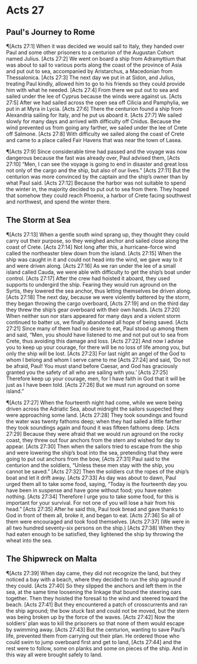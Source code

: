 # Acts 27

## Paul's Journey to Rome
¶[Acts 27:1] When it was decided we would sail to Italy, they handed over Paul and some other prisoners to a centurion of the Augustan Cohort named Julius.
[Acts 27:2] We went on board a ship from Adramyttium that was about to sail to various ports along the coast of the province of Asia and put out to sea, accompanied by Aristarchus, a Macedonian from Thessalonica.
[Acts 27:3] The next day we put in at Sidon, and Julius, treating Paul kindly, allowed him to go to his friends so they could provide him with what he needed.
[Acts 27:4] From there we put out to sea and sailed under the lee of Cyprus because the winds were against us.
[Acts 27:5] After we had sailed across the open sea off Cilicia and Pamphylia, we put in at Myra in Lycia.
[Acts 27:6] There the centurion found a ship from Alexandria sailing for Italy, and he put us aboard it.
[Acts 27:7] We sailed slowly for many days and arrived with difficulty off Cnidus. Because the wind prevented us from going any farther, we sailed under the lee of Crete off Salmone.
[Acts 27:8] With difficulty we sailed along the coast of Crete and came to a place called Fair Havens that was near the town of Lasea.

¶[Acts 27:9] Since considerable time had passed and the voyage was now dangerous because the fast was already over, Paul advised them,
[Acts 27:10] “Men, I can see the voyage is going to end in disaster and great loss not only of the cargo and the ship, but also of our lives.”
[Acts 27:11] But the centurion was more convinced by the captain and the ship’s owner than by what Paul said.
[Acts 27:12] Because the harbor was not suitable to spend the winter in, the majority decided to put out to sea from there. They hoped that somehow they could reach Phoenix, a harbor of Crete facing southwest and northwest, and spend the winter there.

## The Storm at Sea
¶[Acts 27:13] When a gentle south wind sprang up, they thought they could carry out their purpose, so they weighed anchor and sailed close along the coast of Crete.
[Acts 27:14] Not long after this, a hurricane-force wind called the northeaster blew down from the island.
[Acts 27:15] When the ship was caught in it and could not head into the wind, we gave way to it and were driven along.
[Acts 27:16] As we ran under the lee of a small island called Cauda, we were able with difficulty to get the ship’s boat under control.
[Acts 27:17] After the crew had hoisted it aboard, they used supports to undergird the ship. Fearing they would run aground on the Syrtis, they lowered the sea anchor, thus letting themselves be driven along.
[Acts 27:18] The next day, because we were violently battered by the storm, they began throwing the cargo overboard,
[Acts 27:19] and on the third day they threw the ship’s gear overboard with their own hands.
[Acts 27:20] When neither sun nor stars appeared for many days and a violent storm continued to batter us, we finally abandoned all hope of being saved.
[Acts 27:21] Since many of them had no desire to eat, Paul stood up among them and said, “Men, you should have listened to me and not put out to sea from Crete, thus avoiding this damage and loss.
[Acts 27:22] And now I advise you to keep up your courage, for there will be no loss of life among you, but only the ship will be lost.
[Acts 27:23] For last night an angel of the God to whom I belong and whom I serve came to me
[Acts 27:24] and said, ‘Do not be afraid, Paul! You must stand before Caesar, and God has graciously granted you the safety of all who are sailing with you.’
[Acts 27:25] Therefore keep up your courage, men, for I have faith in God that it will be just as I have been told.
[Acts 27:26] But we must run aground on some island.”

¶[Acts 27:27] When the fourteenth night had come, while we were being driven across the Adriatic Sea, about midnight the sailors suspected they were approaching some land.
[Acts 27:28] They took soundings and found the water was twenty fathoms deep; when they had sailed a little farther they took soundings again and found it was fifteen fathoms deep.
[Acts 27:29] Because they were afraid that we would run aground on the rocky coast, they threw out four anchors from the stern and wished for day to appear.
[Acts 27:30] Then when the sailors tried to escape from the ship and were lowering the ship’s boat into the sea, pretending that they were going to put out anchors from the bow,
[Acts 27:31] Paul said to the centurion and the soldiers, “Unless these men stay with the ship, you cannot be saved.”
[Acts 27:32] Then the soldiers cut the ropes of the ship’s boat and let it drift away.
[Acts 27:33] As day was about to dawn, Paul urged them all to take some food, saying, “Today is the fourteenth day you have been in suspense and have gone without food; you have eaten nothing.
[Acts 27:34] Therefore I urge you to take some food, for this is important for your survival. For not one of you will lose a hair from his head.”
[Acts 27:35] After he said this, Paul took bread and gave thanks to God in front of them all, broke it, and began to eat.
[Acts 27:36] So all of them were encouraged and took food themselves.
[Acts 27:37] (We were in all two hundred seventy-six persons on the ship.)
[Acts 27:38] When they had eaten enough to be satisfied, they lightened the ship by throwing the wheat into the sea.

## The Shipwreck on Malta
¶[Acts 27:39] When day came, they did not recognize the land, but they noticed a bay with a beach, where they decided to run the ship aground if they could.
[Acts 27:40] So they slipped the anchors and left them in the sea, at the same time loosening the linkage that bound the steering oars together. Then they hoisted the foresail to the wind and steered toward the beach.
[Acts 27:41] But they encountered a patch of crosscurrents and ran the ship aground; the bow stuck fast and could not be moved, but the stern was being broken up by the force of the waves.
[Acts 27:42] Now the soldiers’ plan was to kill the prisoners so that none of them would escape by swimming away.
[Acts 27:43] But the centurion, wanting to save Paul’s life, prevented them from carrying out their plan. He ordered those who could swim to jump overboard first and get to land,
[Acts 27:44] and the rest were to follow, some on planks and some on pieces of the ship. And in this way all were brought safely to land.
